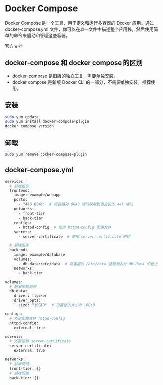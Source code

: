 # Docker Compose

Docker Compose 是一个工具，用于定义和运行多容器的 Docker 应用。通过 docker-compose.yml 文件，你可以在单一文件中描述整个应用栈，然后使用简单的命令来启动和管理这些容器。

[官方文档](https://docs.docker.com/compose/)

## docker-compose 和 docker compose 的区别

- docker-compose 是旧版的独立工具，需要单独安装。
- docker compose 是新版 Docker CLI 的一部分，不需要单独安装，推荐使用。

## 安装

```bash
sudo yum update
sudo yum install docker-compose-plugin
docker compose version
```

## 卸载

```bash
sudo yum remove docker-compose-plugin
```

## docker-compose.yml

```bash
services:
  # 前端服务
  frontend:
    image: example/webapp
    ports:
      - "443:8043"  # 将容器的 8043 端口映射到宿主机的 443 端口
    networks:
      - front-tier
      - back-tier
    configs:
      - httpd-config  # 使用 httpd-config 配置文件
    secrets:
      - server-certificate  # 使用 server-certificate 密钥

  # 后端服务
  backend:
    image: example/database
    volumes:
      - db-data:/etc/data  # 将容器的 /etc/data 挂载到名为 db-data 的卷上
    networks:
      - back-tier

volumes:
  # 数据库数据卷
  db-data:
    driver: flocker
    driver_opts:
      size: "10GiB"  # 设置卷的大小为 10GiB

configs:
  # 外部配置文件 httpd-config
  httpd-config:
    external: true

secrets:
  # 外部密钥 server-certificate
  server-certificate:
    external: true

networks:
  # 前端网络
  front-tier: {}
  # 后端网络
  back-tier: {}

```
